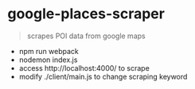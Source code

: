 # google-places-scraper
> scrapes POI data from google maps
- npm run webpack
- nodemon index.js
- access http://localhost:4000/ to scrape
- modify ./client/main.js to change scraping keyword


